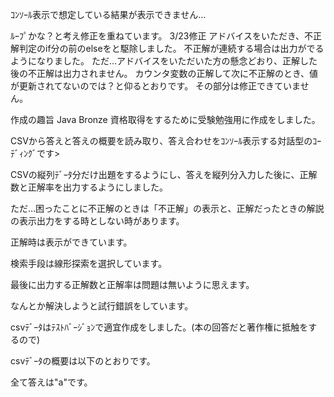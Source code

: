 ｺﾝｿｰﾙ表示で想定している結果が表示できません… 

ﾙｰﾌﾟかな？と考え修正を重ねています。
3/23修正
アドバイスをいただき、不正解判定のif分の前のelseをと駆除しました。
不正解が連続する場合は出力がでるようになりました。
ただ…アドバイスをいただいた方の懸念どおり、正解した後の不正解は出力されません。
カウンタ変数の正解して次に不正解のとき、値が更新されてないのでは？と仰るとおりです。
その部分は修正できていません。

作成の趣旨
Java Bronze 資格取得をするために受験勉強用に作成をしました。

CSVから答えと答えの概要を読み取り、答え合わせをｺﾝｿｰﾙ表示する対話型のｺｰﾃﾞｨﾝｸﾞです>

CSVの縦列ﾃﾞｰﾀ分だけ出題をするようにし、答えを縦列分入力した後に、正解数と正解率を出力するようにしました。

ただ…困ったことに不正解のときは「不正解」の表示と、正解だったときの解説の表示出力をする時としない時があります。

正解時は表示ができています。

検索手段は線形探索を選択しています。

最後に出力する正解数と正解率は問題は無いように思えます。

なんとか解決しようと試行錯誤をしています。

csvﾃﾞｰﾀはﾃｽﾄﾊﾞｰｼﾞｮﾝで適宜作成をしました。(本の回答だと著作権に抵触をするので)

csvﾃﾞｰﾀの概要は以下のとおりです。

全て答えは"a"です。 


